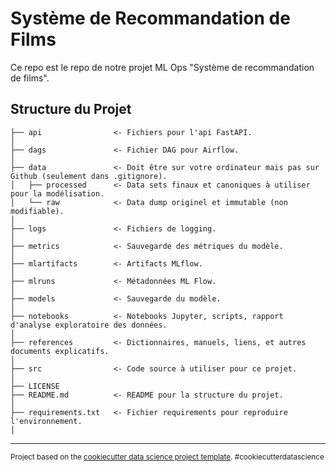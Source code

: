 Système de Recommandation de Films
==============================

Ce repo est le repo de notre projet ML Ops "Système de recommandation de films". 

Structure du Projet
------------

   
    ├── api                <- Fichiers pour l'api FastAPI.
    │       
    ├── dags               <- Fichier DAG pour Airflow. 
    │
    ├── data               <- Doit être sur votre ordinateur mais pas sur Github (seulement dans .gitignore).
    │   ├── processed      <- Data sets finaux et canoniques à utiliser pour la modélisation.
    │   └── raw            <- Data dump originel et immutable (non modifiable).
    │
    ├── logs               <- Fichiers de logging. 
    │                    
    ├── metrics            <- Sauvegarde des métriques du modèle. 
    │
    ├── mlartifacts        <- Artifacts MLflow. 
    │    
    ├── mlruns             <- Métadonnées ML Flow. 
    │ 
    ├── models             <- Sauvegarde du modèle. 
    │
    ├── notebooks          <- Notebooks Jupyter, scripts, rapport d'analyse exploratoire des données.
    │
    ├── references         <- Dictionnaires, manuels, liens, et autres documents explicatifs.
    │
    ├── src                <- Code source à utiliser pour ce projet.
    │ 
    ├── LICENSE            
    ├── README.md          <- README pour la structure du projet.
    │    
    ├── requirements.txt   <- Fichier requirements pour reproduire l'environnement.
    │   

--------

<p><small>Project based on the <a target="_blank" href="https://drivendata.github.io/cookiecutter-data-science/">cookiecutter data science project template</a>. #cookiecutterdatascience</small></p>
